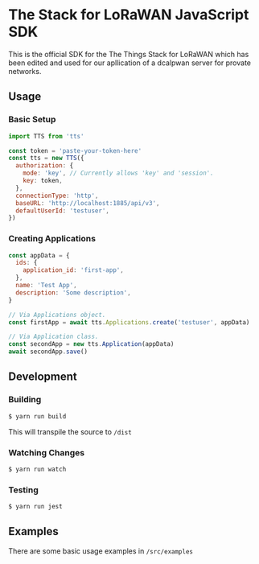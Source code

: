 # The Stack for LoRaWAN JavaScript SDK
This is the official SDK for the The Things Stack for LoRaWAN which has been edited and used for our apllication of a dcalpwan server for provate networks.

## Usage

### Basic Setup

```javascript
import TTS from 'tts'

const token = 'paste-your-token-here'
const tts = new TTS({
  authorization: {
    mode: 'key', // Currently allows 'key' and 'session'.
    key: token,
  },
  connectionType: 'http',
  baseURL: 'http://localhost:1885/api/v3',
  defaultUserId: 'testuser',
})
```

### Creating Applications

```javascript
const appData = {
  ids: {
    application_id: 'first-app',
  },
  name: 'Test App',
  description: 'Some description',
}

// Via Applications object.
const firstApp = await tts.Applications.create('testuser', appData)

// Via Application class.
const secondApp = new tts.Application(appData)
await secondApp.save()
```

## Development

### Building

```bash
$ yarn run build
```
This will transpile the source to `/dist`

### Watching Changes

```bash
$ yarn run watch
```

### Testing

```bash
$ yarn run jest
```

## Examples

There are some basic usage examples in `/src/examples`
